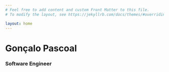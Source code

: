 ```yaml
---
# Feel free to add content and custom Front Matter to this file.
# To modify the layout, see https://jekyllrb.com/docs/themes/#overriding-theme-defaults

layout: home
---
```


<div class="website-title">
    <h1>Gonçalo Pascoal</h1>
    <h3>Software Engineer</h3>
</div>
